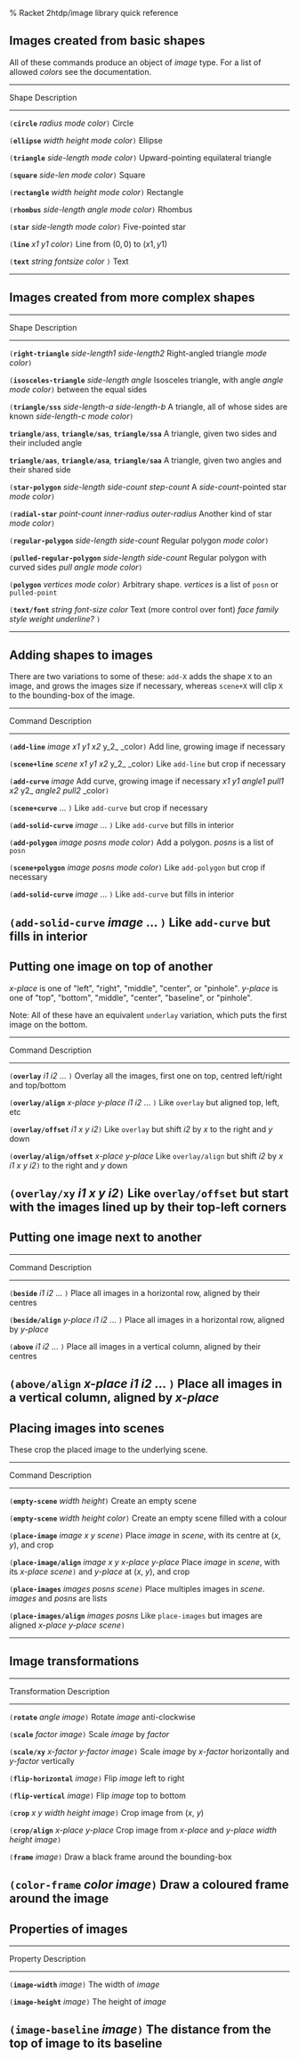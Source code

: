 % Racket 2htdp/image library quick reference

## Images created from basic shapes

All of these commands produce an object of _image_ type. For a list of allowed
_colors_ see the documentation.

-------------------------------------------------------------------------------------------------------------
Shape                                                              Description
------------------------------------------------------------------ ------------------------------------------
`(`**`circle`** _radius_ _mode_ _color_`)`                         Circle

`(`**`ellipse`** _width_ _height_ _mode_ _color_`)`                Ellipse

`(`**`triangle`** _side-length_ _mode_ _color_`)`                  Upward-pointing equilateral triangle

`(`**`square`** _side-len_ _mode_ _color_`)`                       Square

`(`**`rectangle`** _width_ _height_ _mode_ _color_`)`              Rectangle

`(`**`rhombus`** _side-length_ _angle_ _mode_ _color_`)`           Rhombus

`(`**`star`** _side-length_ _mode_ _color_`)`                      Five-pointed star

`(`**`line`** _x1_ _y1_ _color_`)`                                 Line from $(0,0)$ to $(x1, y1)$

`(`**`text`** _string_ _fontsize_ _color_ `)`                      Text 

-------------------------------------------------------------------------------------------------------------


## Images created from more complex shapes

-------------------------------------------------------------------------------------------------------------
Shape                                                              Description
------------------------------------------------------------------ ------------------------------------------
`(`**`right-triangle`** _side-length1_ _side-length2_              Right-angled triangle
    _mode_ _color_`)` 

`(`**`isosceles-triangle`** _side-length_ _angle_                  Isosceles triangle, with angle _angle_ 
    _mode_ _color_`)`                                              between the equal sides

`(`**`triangle/sss`** _side-length-a_ _side-length-b_              A triangle, all of whose sides are known 
    _side-length-c_ _mode_ _color_`)`

**`triangle/ass`**, **`triangle/sas`**, **`triangle/ssa`**         A triangle, given two sides and their
                                                                   included angle
                                                                   
**`triangle/aas`**, **`triangle/asa`**, **`triangle/saa`**         A triangle, given two angles and their
                                                                   shared side
                                                                   
`(`**`star-polygon`** _side-length_ _side-count_ _step-count_      A _side-count_-pointed star
    _mode_ _color_`)`

`(`**`radial-star`** _point-count_ _inner-radius_ _outer-radius_   Another kind of star
    _mode_ _color_`)`

`(`**`regular-polygon`** _side-length_ _side-count_                Regular polygon
    _mode_ _color_`)`

`(`**`pulled-regular-polygon`** _side-length_ _side-count_         Regular polygon with curved sides
    _pull_ _angle_ _mode_ _color_`)`

`(`**`polygon`** _vertices_  _mode_ _color_`)`                     Arbitrary shape. _vertices_ is a list of 
                                                                   `posn` or `pulled-point`

`(`**`text/font`** _string_ _font-size_ _color_                    Text (more control over font)
    _face_ _family_ _style_ _weight_ _underline?_ `)`

-------------------------------------------------------------------------------------------------------------


## Adding shapes to images

There are two variations to some of these: `add-X` adds the shape `X` to an
image, and grows the images size if necessary, whereas `scene+X` will clip `X`
to the bounding-box of the image.

-------------------------------------------------------------------------------------------------------------
Command                                                            Description
------------------------------------------------------------------ ------------------------------------------
`(`**`add-line`** _image_ _x1_ _y1_ _x2_ y_2_ _color`)`            Add line, growing image if necessary

`(`**`scene+line`** _scene_ _x1_ _y1_ _x2_ y_2_ _color`)`          Like `add-line` but crop if necessary

`(`**`add-curve`** _image_                                         Add curve, growing image if necessary
                   _x1_ _y1_ _angle1_ _pull1_ 
                   _x2_ y2_ _angle2_ _pull2_ 
                   _color`)`
                   
`(`**`scene+curve`** ... `)`                                       Like `add-curve` but crop if necessary

`(`**`add-solid-curve`** _image_ ... `)`                           Like `add-curve` but fills in interior 

`(`**`add-polygon`** _image_ _posns_ _mode_ _color_`)`             Add a polygon. _posns_ is a list of `posn`

`(`**`scene+polygon`** _image_ _posns_ _mode_ _color_`)`           Like `add-polygon` but crop if necessary

`(`**`add-solid-curve`** _image_ ... `)`                           Like `add-curve` but fills in interior 

`(`**`add-solid-curve`** _image_ ... `)`                           Like `add-curve` but fills in interior 
------------------------------------------------------------------------------------------------------------- 


## Putting one image on top of another

_x-place_ is one of "left", "right", "middle", "center", or "pinhole". _y-place_
is one of "top", "bottom", "middle", "center", "baseline", or "pinhole".

Note: All of these have an equivalent `underlay` variation, which puts the first image on the bottom.

-------------------------------------------------------------------------------------------------------------
Command                                                            Description
------------------------------------------------------------------ ------------------------------------------
`(`**`overlay`** _i1_ _i2_ ... `)`                                 Overlay all the images, first one on top,
                                                                   centred left/right and top/bottom

`(`**`overlay/align`** _x-place_ _y-place_ _i1_ _i2_ ... `)`       Like `overlay` but aligned top, left, etc

`(`**`overlay/offset`** _i1_ _x_ _y_ _i2_`)`                       Like `overlay` but shift _i2_ by _x_ to 
                                                                   the right and _y_ down

`(`**`overlay/align/offset`** _x-place_ _y-place_                  Like `overlay/align` but shift _i2_ by _x_ 
    _i1_ _x_ _y_ _i2_`)`                                           to the right and _y_ down
                                                                   
`(`**`overlay/xy`** _i1_ _x_ _y_ _i2_`)`                           Like `overlay/offset` but start with the 
                                                                   images lined up by their top-left corners
------------------------------------------------------------------------------------------------------------- 


## Putting one image next to another

-------------------------------------------------------------------------------------------------------------
Command                                                            Description
------------------------------------------------------------------ ------------------------------------------
`(`**`beside`** _i1_ _i2_ ... `)`                                  Place all images in a horizontal row, 
                                                                   aligned by their centres
                                                                   
`(`**`beside/align`** _y-place_ _i1_ _i2_ ... `)`                  Place all images in a horizontal row, 
                                                                   aligned by _y-place_

`(`**`above`** _i1_ _i2_ ... `)`                                   Place all images in a vertical column, 
                                                                   aligned by their centres
                                                                   
`(`**`above/align`** _x-place_ _i1_ _i2_ ... `)`                   Place all images in a vertical column, 
                                                                   aligned by _x-place_
------------------------------------------------------------------------------------------------------------- 


## Placing images into scenes

These crop the placed image to the underlying scene.

-------------------------------------------------------------------------------------------------------------
Command                                                            Description
------------------------------------------------------------------ ------------------------------------------
`(`**`empty-scene`** _width_ _height_`)`                           Create an empty scene

`(`**`empty-scene`** _width_ _height_ _color_`)`                   Create an empty scene filled with a colour

`(`**`place-image`** _image_ _x_ _y_ _scene_`)`                    Place _image_ in _scene_, with its centre 
                                                                   at (_x_, _y_), and crop

`(`**`place-image/align`** _image_ _x_ _y_ _x-place_ _y-place_     Place _image_ in _scene_, with its _x-place_ 
    _scene_`)`                                                     and _y-place_ at (_x_, _y_), and crop
    
`(`**`place-images`** _images_ _posns_ _scene_`)`                  Place multiples images in _scene_. _images_ 
                                                                   and _posns_ are lists

`(`**`place-images/align`** _images_ _posns_                       Like `place-images` but images are aligned
    _x-place_ _y-place_ _scene_`)`


------------------------------------------------------------------------------------------------------------- 


## Image transformations

-------------------------------------------------------------------------------------------------------------
Transformation                                                     Description
------------------------------------------------------------------ ------------------------------------------
`(`**`rotate`** _angle_ _image_`)`                                 Rotate _image_ anti-clockwise

`(`**`scale`** _factor_ _image_`)`                                 Scale _image_ by _factor_

`(`**`scale/xy`** _x-factor_ _y-factor_ _image_`)`                 Scale _image_ by _x-factor_ horizontally
                                                                   and _y-factor_ vertically

`(`**`flip-horizontal`** _image_`)`                                Flip _image_ left to right

`(`**`flip-vertical`** _image_`)`                                  Flip _image_ top to bottom

`(`**`crop`** _x_ _y_ _width_ _height_ _image_`)`                  Crop image from (_x_, _y_)

`(`**`crop/align`** _x-place_ _y-place_                            Crop image from _x-place_ and _y-place_
    _width_ _height_ _image_`)`

`(`**`frame`** _image_`)`                                          Draw a black frame around the bounding-box

`(`**`color-frame`** _color_ _image_`)`                            Draw a coloured frame around the image
-------------------------------------------------------------------------------------------------------------


## Properties of images

-------------------------------------------------------------------------------------------------------------
Property                                                           Description
------------------------------------------------------------------ ------------------------------------------
`(`**`image-width`** _image_`)`                                    The width of _image_

`(`**`image-height`** _image_`)`                                   The height of _image_

`(`**`image-baseline`** _image_`)`                                 The distance from the top of image to its
                                                                   baseline
------------------------------------------------------------------------------------------------------------
